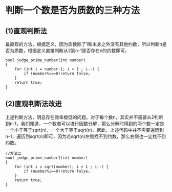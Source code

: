 # 判断一个数是否为质数的三种方法
## (1)直观判断法
最直观的方法，根据定义，因为质数除了1和本身之外没有其他约数，所以判断n是否为质数，根据定义直接判断从2到n-1是否存在n的约数即可。
```
bool judge_prime_number(int number)
{
    for (int i = number-1; i > 1 ; i--) {
        if (number%i==0)return false;
    }
    return true;
}
```
## (2)直观判断法改进
上述判断方法，明显存在效率极低的问题。对于每个数n，其实并不需要从2判断到n-1，我们知道，一个数若可以进行因数分解，那么分解时得到的两个数一定是一个小于等于sqrt(n)，一个大于等于sqrt(n)，据此，上述代码中并不需要遍历到n-1，遍历到sqrt(n)即可，因为若sqrt(n)左侧找不到约数，那么右侧也一定找不到约数。
```
//方法二
bool judge_prime_number1(int number)
{
    for (int i = sqrt(number); i > 1 ; i--) {
        if (number%i==0)return false;
    }
    return true;
}
```
